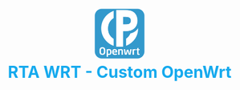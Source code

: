 <h1 align="center">
  <img src="/pictures/logo.png" alt="OpenWrt" width="100">
  <br><strong style="font-size: 2rem; color:rgb(22, 170, 238);">RTA WRT - Custom OpenWrt</strong><br>
</h1>
